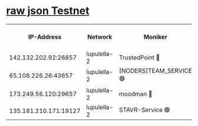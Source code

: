 [raw json Testnet](https://rpc-check.jaclalt.stavr.tech/jaclalt/rpc-jaclalt-result.json)
=

<table><tr><th>IP-Address</th><th>Network</th><th>Moniker</th><th>Latest Block Height</th><th>Earliest Block Height</th><th>Catching Up</th><th>Tx Index</th><th>Voting Power</th><th>Scan Time</th></tr><tr><td>142.132.202.92:26857</td><td>lupulella-2</td><td>TrustedPoint 🔴</td><td>7184332</td><td>6282001</td><td>False</td><td>off</td><td>400065</td><td>2024-03-19T23:10:53.541433839UTC</td></tr><tr><td>65.108.226.26:43657</td><td>lupulella-2</td><td>[NODERS]TEAM_SERVICE 🟢</td><td>7184332</td><td>6282001</td><td>False</td><td>on</td><td>0</td><td>2024-03-19T23:10:53.855957040UTC</td></tr><tr><td>173.249.56.120:29657</td><td>lupulella-2</td><td>moodman 🔴</td><td>7184332</td><td>7084332</td><td>False</td><td>off</td><td>1075134</td><td>2024-03-19T23:10:53.313746159UTC</td></tr><tr><td>135.181.210.171:19127</td><td>lupulella-2</td><td>STAVR-Service 🟢</td><td>7184330</td><td>7182001</td><td>False</td><td>on</td><td>0</td><td>2024-03-19T23:10:44.584868697UTC</td></tr></table>

